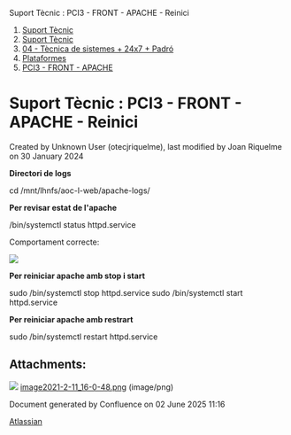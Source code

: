 Suport Tècnic : PCI3 - FRONT - APACHE - Reinici  

1.  [Suport Tècnic](index.md)
2.  [Suport Tècnic](13893782.md)
3.  [04 - Tècnica de sistemes + 24x7 + Padró](26313202.md)
4.  [Plataformes](Plataformes_41520520.md)
5.  [PCI3 - FRONT - APACHE](PCI3---FRONT---APACHE_41521329.md)

Suport Tècnic : PCI3 - FRONT - APACHE - Reinici
===============================================

Created by Unknown User (otecjriquelme), last modified by Joan Riquelme on 30 January 2024

**Directori de logs**

 cd /mnt/lhnfs/aoc-l-web/apache-logs/

**Per revisar estat de l'apache**

 /bin/systemctl status httpd.service

Comportament correcte:

![](attachments/41521332/41521339.png)

**Per reiniciar apache amb stop i start**

sudo /bin/systemctl stop httpd.service
sudo /bin/systemctl start httpd.service

**Per reiniciar apache amb restrart**

sudo /bin/systemctl restart httpd.service

Attachments:
------------

![](images/icons/bullet_blue.gif) [image2021-2-11\_16-0-48.png](attachments/41521332/41521339.png) (image/png)  

Document generated by Confluence on 02 June 2025 11:16

[Atlassian](http://www.atlassian.com/)